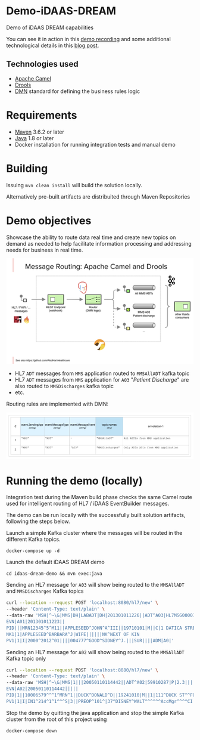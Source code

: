 # Demo-iDAAS-DREAM
Demo of iDAAS DREAM capabilities

You can see it in action in this [demo recording](https://www.youtube.com/watch?v=tNe6QU1Yq8U) and some additional technological details in this [blog post](https://blog.kie.org/2021/06/intelligent-kafka-message-routing-using-drools-dmn-engine-and-apache-camel.html).

## Technologies used

- [Apache Camel](https://camel.apache.org) 
- [Drools](https://drools.org)
- [DMN](https://drools.org/learn/dmn.html) standard for defining the business rules logic

# Requirements

- [Maven](https://maven.apache.org/) 3.6.2 or later
- [Java](https://openjdk.java.net/install/) 1.8 or later 
- Docker installation for running integration tests and manual demo

# Building 

Issuing `mvn clean install` will build the solution locally.

Alternatively pre-built artifacts are distribuited through Maven Repositories

# Demo objectives

Showcase the ability to route data real time and create new topics on demand as needed to help facilitate information processing and addressing needs for business in real time.

![DMN decision table](Screenshot-EIP-diagram.png)

- HL7 `ADT` messages from `MMS` application routed to `MMSAllADT` kafka topic
- HL7 `ADT` messages from `MMS` application for `A03` "_Patient Discharge_" are also routed to `MMSDischarges` kafka topic
- etc.

Routing rules are implemented with DMN:

![DMN decision table](Screenshot-DMN-decision-table.png)

# Running the demo (locally)

Integration test during the Maven build phase checks the same Camel route used for intelligent routing of HL7 / iDAAS EventBuilder messages.

The demo can be run locally with the successfully built solution artifacts, following the steps below.

Launch a simple Kafka cluster where the messages will be routed in the different Kafka topics.

```
docker-compose up -d
```

Launch the default iDAAS DREAM demo

```
cd idaas-dream-demo && mvn exec:java
```

Sending an HL7 message for `A03` will show being routed to the `MMSAllADT` and `MMSDischarges` Kafka topics

```sh
curl --location --request POST 'localhost:8080/hl7/new' \
--header 'Content-Type: text/plain' \
--data-raw 'MSH|^~\&|MMS|DH|LABADT|DH|201301011226||ADT^A03|HL7MSG00001|P|2.3|
EVN|A01|201301011223||
PID|||MRN12345^5^M11||APPLESEED^JOHN^A^III||19710101|M||C|1 DATICA STREET^^MADISON^WI^53005-1020|GL|(414)379-1212|(414)271-3434||S||MRN12345001^2^M10|123456789|987654^NC|
NK1|1|APPLESEED^BARBARA^J|WIFE||||||NK^NEXT OF KIN
PV1|1|I|2000^2012^01||||004777^GOOD^SIDNEY^J.|||SUR||||ADM|A0|'
```

Sending an HL7 message for `A02` will show being routed to the `MMSAllADT` Kafka topic only

```sh
curl --location --request POST 'localhost:8080/hl7/new' \
--header 'Content-Type: text/plain' \
--data-raw 'MSH|^~\&|MMS|1|||20050110114442||ADT^A02|59910287|P|2.3|||
EVN|A02|20050110114442|||||
PID|1||10006579^^^1^MRN^1||DUCK^DONALD^D||19241010|M||1|111^DUCK ST^^FOWL^CA^999990000^^M|1|8885551212|8885551212|1|2||40007716^^^AccMgr^VN^1|123121234|||||||||||NO
PV1|1|I|IN1^214^1^1^^^S|3||PREOP^101^|37^DISNEY^WALT^^^^^^AccMgr^^^^CI|||01||||1|||37^DISNEY^WALT^^^^^^AccMgr^^^^CI|2|40007716^^^AccMgr^VN|4|||||||||||||||||||1||I|||20050110045253||||||'
```

Stop the demo by quitting the java application and stop the simple Kafka cluster from the root of this project using

```
docker-compose down
```
